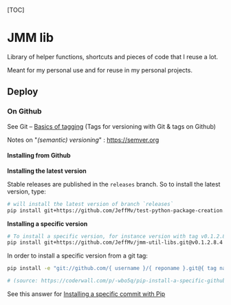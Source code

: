 [TOC]



# JMM lib



Library of helper functions, shortcuts and pieces of code that I reuse a lot.

Meant for my personal use and for reuse in my personal projects.



## Deploy



### On Github

See Git – [Basics of tagging](https://git-scm.com/book/en/v2/Git-Basics-Tagging) (Tags for versioning with Git & tags on Github)

Notes on "*(semantic) versioning*" : https://semver.org



#### Installing from Github

**Installing the latest version**

Stable releases are published in the `releases` branch. So to install the latest version, type:

```bash
# will install the latest version of branch `releases`
pip install git+https://github.com/JeffMv/test-python-package-creation.git@releases
```



**Installing a specific version**

```bash
# To install a specific version, for instance version with tag v0.1.2.8.4 just type
pip install git+https://github.com/JeffMv/jmm-util-libs.git@v0.1.2.8.4
```





In order to install a specific version from a git tag:

```bash
pip install -e "git://github.com/{ username }/{ reponame }.git@{ tag name }#egg={ desired egg name }"

# (source: https://coderwall.com/p/-wbo5q/pip-install-a-specific-github-repo-tag-or-branch)
```





See this answer for [Installing a specific commit with Pip](https://stackoverflow.com/a/13754517/4418092)


